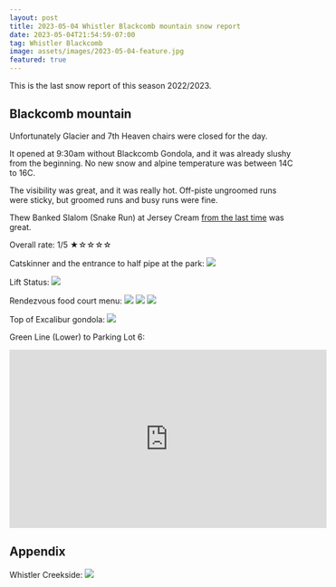 ```yaml
---
layout: post
title: 2023-05-04 Whistler Blackcomb mountain snow report
date: 2023-05-04T21:54:59-07:00
tag: Whistler Blackcomb
image: assets/images/2023-05-04-feature.jpg
featured: true
---
```


This is the last snow report of this season 2022/2023.

## Blackcomb mountain

Unfortunately Glacier and 7th Heaven chairs were closed for the day.

It opened at 9:30am without Blackcomb Gondola, and it was already slushy from the beginning. No new snow and alpine temperature was between 14C to 16C.

The visibility was great, and it was really hot. Off-piste ungroomed runs were sticky, but groomed runs and busy runs were fine.

Thew Banked Slalom (Snake Run) at Jersey Cream [from the last time](/2023-05-02-whistler-blackcomb-snow-report) was great.

Overall rate: 1/5 ★☆☆☆☆

Catskinner and the entrance to half pipe at the park:
![](/assets/images/2023-05-04-catskinner.jpg)

Lift Status:
![](/assets/images/2023-05-04-lift-status.png)

Rendezvous food court menu:
![](/assets/images/2023-05-04-rendezvous-menu-1.jpg)
![](/assets/images/2023-05-04-rendezvous-menu-2.jpg)
![](/assets/images/2023-05-04-rendezvous-menu-3.jpg)

Top of Excalibur gondola:
![](/assets/images/2023-05-04-excalibur-top.jpg)

Green Line (Lower) to Parking Lot 6:
<iframe width="560" height="315" src="https://www.youtube.com/embed/Fk4uimitVK4" title="YouTube video player" frameborder="0" allow="accelerometer; autoplay; clipboard-write; encrypted-media; gyroscope; picture-in-picture; web-share" allowfullscreen></iframe>

## Appendix

Whistler Creekside:
![](/assets/images/2023-05-04-whistler-creekside.jpg)
